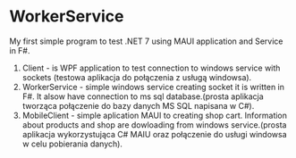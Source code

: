 # WorkerService
My first simple program to test .NET 7 using MAUI application and Service in F#.
1) Client - is WPF application to test connection to windows service with sockets (testowa aplikacja do połączenia z usługą windowsa).
2) WorkerService - simple windows service creating socket it is written in F#. It alsow have connection to ms sql database.(prosta aplikacja tworząca połączenie do bazy danych MS SQL napisana w C#).
3) MobileClient - simple aplication MAUI to creating shop cart. Information about products and shop are dowloading from windows service.(prosta aplikacja wykorzystująca C# MAIU oraz połączenie do usługi windowsa w celu pobierania danych).
